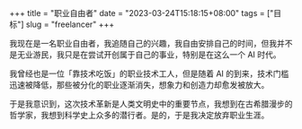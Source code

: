 +++
title = "职业自由者"
date = "2023-03-24T15:18:15+08:00"
tags = ["目标"]
slug = "freelancer"
+++

我现在是一名职业自由者，我追随自己的兴趣，我自由安排自己的时间，但我并不是无业游民，我只是在尝试开创属于自己的事业，特别是在这么一个 AI 时代。

我曾经也是一位「靠技术吃饭」的职业技术工人，但是随着 AI 的到来，技术门槛迅速被降低，那些被分化的职业逐渐消失，想象力和创造力却愈发被放大。

于是我意识到，这次技术革新是人类文明史中的重要节点，我想到在古希腊漫步的哲学家，我想到科学史上众多的潜行者。是的，于是我决定放弃职业生涯。
